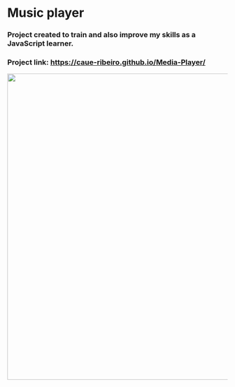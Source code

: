 # Music player

### Project created to train and also improve my skills as a JavaScript learner.

### Project link: https://caue-ribeiro.github.io/Media-Player/
 

<img src="https://user-images.githubusercontent.com/97320696/152620910-4abdecb7-d821-41b1-b74d-06eed0b51d8e.jpg" width="700">
